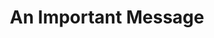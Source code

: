 ---
layout: problem
title: An Important Message
permalink: /problems/03/
topic: Basics and Printing
number: 4
pbd: false
---